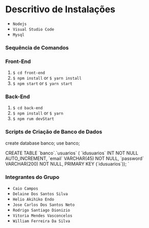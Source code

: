# Descritivo de  Instalações
 -  `Nodejs`
 -  `Visual Studio Code`
 -  `Mysql`

### Sequência de Comandos

### Front-End

  1. `$ cd front-end`
  2. `$ npm install` or `$ yarn install`
  3. `$ npm start` or `$ yarn start`
  
### Back-End

   
  1. `$ cd back-end`
  2. `$ npm install` or `$ yarn`
  3. `$ npm rum devStart`

### Scripts de Criação de Banco de Dados
  create database banco;
  use banco;

  CREATE TABLE \`banco\`.\`usuarios\` (
  \`idusuarios\` INT NOT NULL AUTO_INCREMENT,
  \`email\` VARCHAR(45) NOT NULL,
  \`password\` VARCHAR(200) NOT NULL,
  PRIMARY KEY (\`idusuarios\`)); `
  
 
### Integrantes do Grupo

- `Caio Campos`
- `Delaine Dos Santos Silva`
- `Helio Akihiko Endo`
- `Jose Carlos Dos Santos Neto`
- `Rodrigo Santiago Dionizio`
- `Vitoria Mendes Vasconcelos`
- `William Ferreira Da Silva`




